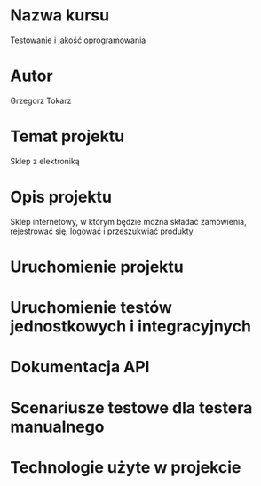 # Nazwa kursu
Testowanie i jakość oprogramowania
# Autor
Grzegorz Tokarz
# Temat projektu
Sklep z elektroniką
# Opis projektu
Sklep internetowy, w którym będzie można składać zamówienia, rejestrować się, logować i przeszukwiać produkty
# Uruchomienie projektu
# Uruchomienie testów jednostkowych i integracyjnych
# Dokumentacja API
# Scenariusze testowe dla testera manualnego
# Technologie użyte w projekcie
